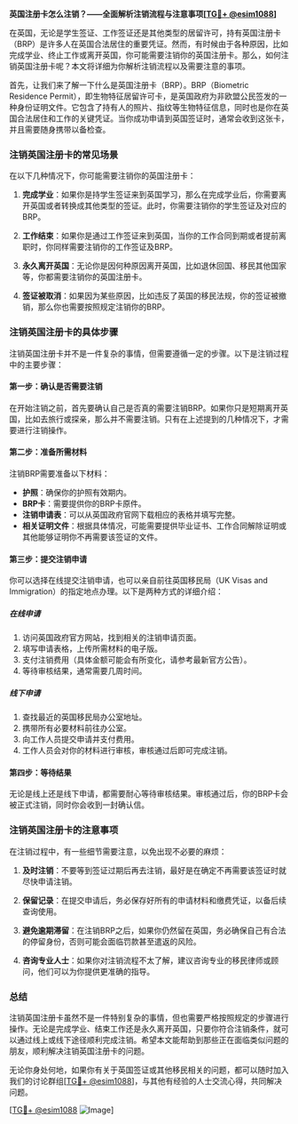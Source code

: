 **英国注册卡怎么注销？——全面解析注销流程与注意事项[[TG💪+ @esim1088](https://t.me/s/esim1088)]**

在英国，无论是学生签证、工作签证还是其他类型的居留许可，持有英国注册卡（BRP）是许多人在英国合法居住的重要凭证。然而，有时候由于各种原因，比如完成学业、终止工作或离开英国，你可能需要注销你的英国注册卡。那么，如何注销英国注册卡呢？本文将详细为你解析注销流程以及需要注意的事项。

首先，让我们来了解一下什么是英国注册卡（BRP）。BRP（Biometric Residence Permit），即生物特征居留许可卡，是英国政府为非欧盟公民签发的一种身份证明文件。它包含了持有人的照片、指纹等生物特征信息，同时也是你在英国合法居住和工作的关键凭证。当你成功申请到英国签证时，通常会收到这张卡，并且需要随身携带以备检查。

### 注销英国注册卡的常见场景

在以下几种情况下，你可能需要注销你的英国注册卡：

1. **完成学业**：如果你是持学生签证来到英国学习，那么在完成学业后，你需要离开英国或者转换成其他类型的签证。此时，你需要注销你的学生签证及对应的BRP。
   
2. **工作结束**：如果你是通过工作签证来到英国，当你的工作合同到期或者提前离职时，你同样需要注销你的工作签证及BRP。

3. **永久离开英国**：无论你是因何种原因离开英国，比如退休回国、移民其他国家等，你都需要注销你的英国注册卡。

4. **签证被取消**：如果因为某些原因，比如违反了英国的移民法规，你的签证被撤销，那么你也需要按照规定注销你的BRP。

### 注销英国注册卡的具体步骤

注销英国注册卡并不是一件复杂的事情，但需要遵循一定的步骤。以下是注销过程中的主要步骤：

#### 第一步：确认是否需要注销

在开始注销之前，首先要确认自己是否真的需要注销BRP。如果你只是短期离开英国，比如去旅行或探亲，那么并不需要注销。只有在上述提到的几种情况下，才需要进行注销操作。

#### 第二步：准备所需材料

注销BRP需要准备以下材料：

- **护照**：确保你的护照有效期内。
- **BRP卡**：需要提供你的BRP卡原件。
- **注销申请表**：可以从英国政府官网下载相应的表格并填写完整。
- **相关证明文件**：根据具体情况，可能需要提供毕业证书、工作合同解除证明或其他能够证明你不再需要该签证的文件。

#### 第三步：提交注销申请

你可以选择在线提交注销申请，也可以亲自前往英国移民局（UK Visas and Immigration）的指定地点办理。以下是两种方式的详细介绍：

##### 在线申请

1. 访问英国政府官方网站，找到相关的注销申请页面。
2. 填写申请表格，上传所需材料的电子版。
3. 支付注销费用（具体金额可能会有所变化，请参考最新官方公告）。
4. 等待审核结果，通常需要几周时间。

##### 线下申请

1. 查找最近的英国移民局办公室地址。
2. 携带所有必要材料前往办公室。
3. 向工作人员提交申请并支付费用。
4. 工作人员会对你的材料进行审核，审核通过后即可完成注销。

#### 第四步：等待结果

无论是线上还是线下申请，都需要耐心等待审核结果。审核通过后，你的BRP卡会被正式注销，同时你会收到一封确认信。

### 注销英国注册卡的注意事项

在注销过程中，有一些细节需要注意，以免出现不必要的麻烦：

1. **及时注销**：不要等到签证过期后再去注销，最好是在确定不再需要该签证时就尽快申请注销。
   
2. **保留记录**：在提交申请后，务必保存好所有的申请材料和缴费凭证，以备后续查询使用。

3. **避免逾期滞留**：在注销BRP之后，如果你仍然留在英国，务必确保自己有合法的停留身份，否则可能会面临罚款甚至遣返的风险。

4. **咨询专业人士**：如果你对注销流程不太了解，建议咨询专业的移民律师或顾问，他们可以为你提供更准确的指导。

### 总结

注销英国注册卡虽然不是一件特别复杂的事情，但也需要严格按照规定的步骤进行操作。无论是完成学业、结束工作还是永久离开英国，只要你符合注销条件，就可以通过线上或线下途径顺利完成注销。希望本文能帮助到那些正在面临类似问题的朋友，顺利解决注销英国注册卡的问题。

无论你身处何地，如果你有关于英国签证或其他移民相关的问题，都可以随时加入我们的讨论群组[[TG💪+ @esim1088](https://t.me/s/esim1088)]，与其他有经验的人士交流心得，共同解决问题。

[[TG💪+ @esim1088](https://t.me/s/esim1088) ![Image](https://i.postimg.cc/4NQfJmqS/Snipaste-2025-05-13-00-14-12.png)]